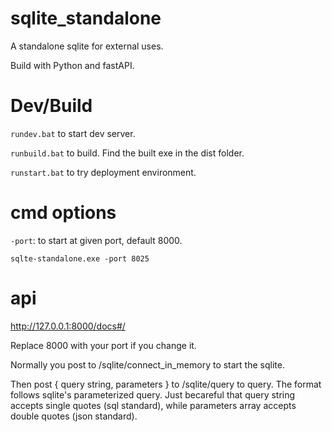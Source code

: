 # sqlite_standalone
A standalone sqlite for external uses.

Build with Python and fastAPI.

# Dev/Build

`rundev.bat` to start dev server.

`runbuild.bat` to build. Find the built exe in the dist folder.

`runstart.bat` to try deployment environment.

# cmd options

`-port`: to start at given port, default 8000.

```
sqlte-standalone.exe -port 8025
```

# api

http://127.0.0.1:8000/docs#/

Replace 8000 with your port if you change it.

Normally you post to /sqlite/connect_in_memory to start the sqlite.

Then post { query string, parameters } to /sqlite/query to query. The format follows sqlite's parameterized query. Just becareful that query string accepts single quotes (sql standard), while parameters array accepts double quotes (json standard).



